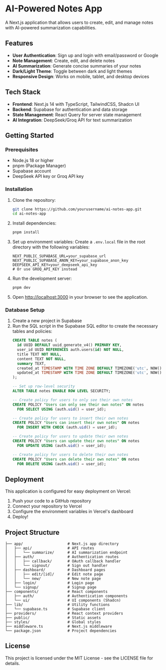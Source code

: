 # AI-Powered Notes App

A Next.js application that allows users to create, edit, and manage notes with AI-powered summarization capabilities.

## Features

- **User Authentication**: Sign up and login with email/password or Google
- **Note Management**: Create, edit, and delete notes
- **AI Summarization**: Generate concise summaries of your notes
- **Dark/Light Theme**: Toggle between dark and light themes
- **Responsive Design**: Works on mobile, tablet, and desktop devices

## Tech Stack

- **Frontend**: Next.js 14 with TypeScript, TailwindCSS, Shadcn UI
- **Backend**: Supabase for authentication and data storage
- **State Management**: React Query for server state management
- **AI Integration**: DeepSeek/Groq API for text summarization

## Getting Started

### Prerequisites

- Node.js 18 or higher
- pnpm (Package Manager)
- Supabase account
- DeepSeek API key or Groq API key

### Installation

1. Clone the repository:
   ```bash
   git clone https://github.com/yourusername/ai-notes-app.git
   cd ai-notes-app
   ```

2. Install dependencies:
   ```bash
   pnpm install
   ```

3. Set up environment variables:
   Create a `.env.local` file in the root directory with the following variables:
   ```
   NEXT_PUBLIC_SUPABASE_URL=your_supabase_url
   NEXT_PUBLIC_SUPABASE_ANON_KEY=your_supabase_anon_key
   DEEPSEEK_API_KEY=your_deepseek_api_key
   # Or use GROQ_API_KEY instead
   ```

4. Run the development server:
   ```bash
   pnpm dev
   ```

5. Open [http://localhost:3000](http://localhost:3000) in your browser to see the application.

### Database Setup

1. Create a new project in Supabase
2. Run the SQL script in the Supabase SQL editor to create the necessary tables and policies:
   ```sql
   CREATE TABLE notes (
     id UUID DEFAULT uuid_generate_v4() PRIMARY KEY,
     user_id UUID REFERENCES auth.users(id) NOT NULL,
     title TEXT NOT NULL,
     content TEXT NOT NULL,
     summary TEXT,
     created_at TIMESTAMP WITH TIME ZONE DEFAULT TIMEZONE('utc', NOW()) NOT NULL,
     updated_at TIMESTAMP WITH TIME ZONE DEFAULT TIMEZONE('utc', NOW()) NOT NULL
   );

   -- Set up row-level security
   ALTER TABLE notes ENABLE ROW LEVEL SECURITY;

   -- Create policy for users to only see their own notes
   CREATE POLICY "Users can only see their own notes" ON notes
     FOR SELECT USING (auth.uid() = user_id);

   -- Create policy for users to insert their own notes
   CREATE POLICY "Users can insert their own notes" ON notes
     FOR INSERT WITH CHECK (auth.uid() = user_id);

   -- Create policy for users to update their own notes
   CREATE POLICY "Users can update their own notes" ON notes
     FOR UPDATE USING (auth.uid() = user_id);

   -- Create policy for users to delete their own notes
   CREATE POLICY "Users can delete their own notes" ON notes
     FOR DELETE USING (auth.uid() = user_id);
   ```

## Deployment

This application is configured for easy deployment on Vercel:

1. Push your code to a GitHub repository
2. Connect your repository to Vercel
3. Configure the environment variables in Vercel's dashboard
4. Deploy!

## Project Structure

```
├── app/                    # Next.js app directory
│   ├── api/                # API routes
│   │   └── summarize/      # AI summarization endpoint
│   ├── auth/               # Authentication routes
│   │   ├── callback/       # OAuth callback handler
│   │   └── signout/        # Sign out handler
│   ├── dashboard/          # Dashboard pages
│   │   ├── edit/[id]/      # Edit note page
│   │   └── new/            # New note page
│   ├── login/              # Login page
│   └── signup/             # Signup page
├── components/             # React components
│   ├── auth/               # Authentication components
│   └── ui/                 # UI components (Shadcn)
├── lib/                    # Utility functions
│   └── supabase.ts         # Supabase client
├── providers/              # React context providers
├── public/                 # Static assets
├── styles/                 # Global styles
├── middleware.ts           # Next.js middleware
└── package.json            # Project dependencies
```

## License

This project is licensed under the MIT License - see the LICENSE file for details.

